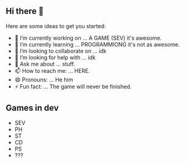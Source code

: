 ## Hi there 👋

Here are some ideas to get you started:

- 🔭 I’m currently working on ... A GAME (SEV) it's awesome.
- 🌱 I’m currently learning ... PROGRAMMIONG it's not as awesome.
- 👯 I’m looking to collaborate on ... idk
- 🤔 I’m looking for help with ... idk
- 💬 Ask me about ... stuff.
- 📫 How to reach me: ... HERE.
- 😄 Pronouns: ... He him
- ⚡ Fun fact: ... The game will never be finished.

## Games in dev
- SEV
- PH
- ST
- CD
- PS
- ???
